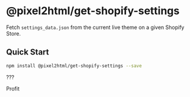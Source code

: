 # @pixel2html/get-shopify-settings

Fetch `settings_data.json` from the current live theme on a given Shopify Store.

## Quick Start

```sh
npm install @pixel2html/get-shopify-settings --save
```

???

Profit
